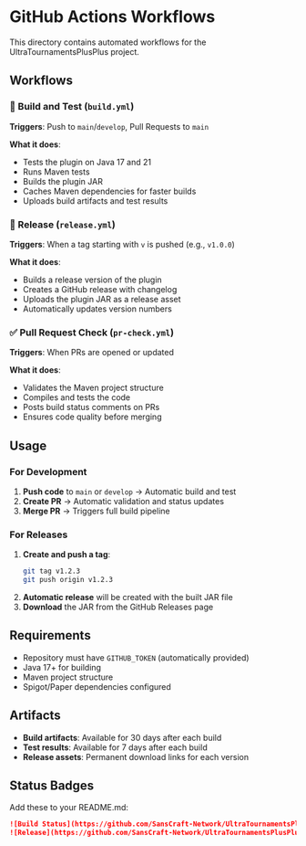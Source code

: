 # GitHub Actions Workflows

This directory contains automated workflows for the UltraTournamentsPlusPlus project.

## Workflows

### 🔨 Build and Test (`build.yml`)
**Triggers**: Push to `main`/`develop`, Pull Requests to `main`

**What it does**:
- Tests the plugin on Java 17 and 21
- Runs Maven tests
- Builds the plugin JAR
- Caches Maven dependencies for faster builds
- Uploads build artifacts and test results

### 🚀 Release (`release.yml`)
**Triggers**: When a tag starting with `v` is pushed (e.g., `v1.0.0`)

**What it does**:
- Builds a release version of the plugin
- Creates a GitHub release with changelog
- Uploads the plugin JAR as a release asset
- Automatically updates version numbers

### ✅ Pull Request Check (`pr-check.yml`)
**Triggers**: When PRs are opened or updated

**What it does**:
- Validates the Maven project structure
- Compiles and tests the code
- Posts build status comments on PRs
- Ensures code quality before merging

## Usage

### For Development
1. **Push code** to `main` or `develop` → Automatic build and test
2. **Create PR** → Automatic validation and status updates
3. **Merge PR** → Triggers full build pipeline

### For Releases
1. **Create and push a tag**:
   ```bash
   git tag v1.2.3
   git push origin v1.2.3
   ```
2. **Automatic release** will be created with the built JAR file
3. **Download** the JAR from the GitHub Releases page

## Requirements

- Repository must have `GITHUB_TOKEN` (automatically provided)
- Java 17+ for building
- Maven project structure
- Spigot/Paper dependencies configured

## Artifacts

- **Build artifacts**: Available for 30 days after each build
- **Test results**: Available for 7 days after each build
- **Release assets**: Permanent download links for each version

## Status Badges

Add these to your README.md:

```markdown
![Build Status](https://github.com/SansCraft-Network/UltraTournamentsPlusPlus/workflows/Build%20and%20Test/badge.svg)
![Release](https://github.com/SansCraft-Network/UltraTournamentsPlusPlus/workflows/Release/badge.svg)
```